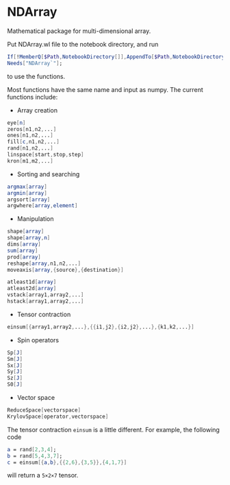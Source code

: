 # NDArray
Mathematical package for multi-dimensional array.

Put NDArray.wl file to the notebook directory, and run
```mathematica
If[!MemberQ[$Path,NotebookDirectory[]],AppendTo[$Path,NotebookDirectory[]]]
Needs["NDArray`"];
```
to use the functions.

Most functions have the same name and input as numpy. The current functions include:
- Array creation
```mathematica
eye[n]
zeros[n1,n2,...]
ones[n1,n2,...]
fill[c,n1,n2,...]
rand[n1,n2,...]
linspace[start,stop,step]
kron[m1,m2,...]
```
- Sorting and searching
```mathematica
argmax[array]
argmin[array]
argsort[array]
argwhere[array,element]
```
- Manipulation
```mathematica
shape[array]
shape[array,n]
dims[array]
sum[array]
prod[array]
reshape[array,n1,n2,...]
moveaxis[array,{source},{destination}]

atleast1d[array]
atleast2d[array]
vstack[array1,array2,...]
hstack[array1,array2,...]
```
- Tensor contraction
```mathematica
einsum[{array1,array2,...},{{i1,j2},{i2,j2},...},{k1,k2,...}]
```
- Spin operators
```mathematica
Sp[J]
Sm[J]
Sx[J]
Sy[J]
Sz[J]
S0[J]
```
- Vector space
```mathematica
ReduceSpace[vectorspace]
KrylovSpace[operator,vectorspace]
```
The tensor contraction ```einsum``` is a little different. For example, the following code
```mathematica
a = rand[2,3,4];
b = rand[5,4,3,7];
c = einsum[{a,b},{{2,6},{3,5}},{4,1,7}]
```
will return a ```5×2×7``` tensor.
